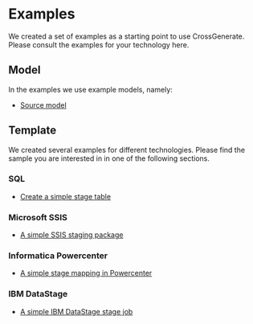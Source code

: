 # Examples

We created a set of examples as a starting point to use CrossGenerate.
Please consult the examples for your technology here.

## Model

In the examples we use example models, namely:

- [Source model](./Model/Source_model)

## Template

We created several examples for different technologies. Please find the sample you are interested in in one of the following sections.

### SQL

- [Create a simple stage table](./SQL/Simple_staging)

### Microsoft SSIS

- [A simple SSIS staging package](./Microsoft_SSIS/Simple_staging)

### Informatica Powercenter

- [A simple stage mapping in Powercenter](./Informatica_PowerCenter/Simple_staging)

### IBM DataStage

- [A simple IBM DataStage stage job](./IBM_DataStage/Simple_staging)